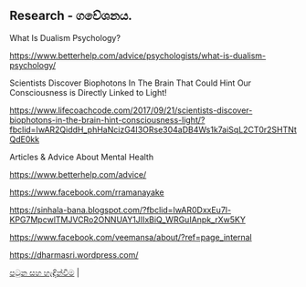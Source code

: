 ## Research - ගවේශනය.

What Is Dualism Psychology?

https://www.betterhelp.com/advice/psychologists/what-is-dualism-psychology/


Scientists Discover Biophotons In The Brain That Could Hint Our Consciousness is Directly Linked to Light!

https://www.lifecoachcode.com/2017/09/21/scientists-discover-biophotons-in-the-brain-hint-consciousness-light/?fbclid=IwAR2QiddH_phHaNcizG4I3ORse304aDB4Ws1k7aiSqL2CT0r2SHTNtQdE0kk


Articles & Advice About Mental Health

https://www.betterhelp.com/advice/

https://www.facebook.com/rramanayake

https://sinhala-bana.blogspot.com/?fbclid=IwAR0DxxEu7l-KPG7MpcwlTMJVCRo2ONNUAY1JIIxBiQ_WRGuIAnpk_rXw5KY

https://www.facebook.com/veemansa/about/?ref=page_internal

https://dharmasri.wordpress.com/

























[පටුන සහ හැඳින්වීම](/page0.md) |
